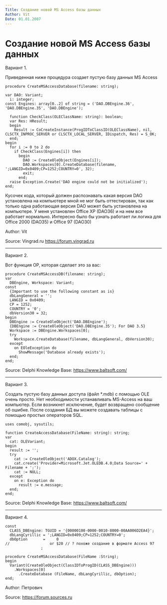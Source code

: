 ```yaml
---
Title: Создание новой MS Access базы данных
Author: Vit
Date: 01.01.2007
---
```



Создание новой MS Access базы данных
====================================

Вариант 1.

Приведенная ниже процедура создает пустую базу данных MS Access

    procedure CreateMSAccessDatabase(filename: string);
     
    var DAO: Variant;
      i: integer;
    const Engines: array[0..2] of string = ('DAO.DBEngine.36', 'DAO.DBEngine.35', 'DAO.DBEngine');
     
      function CheckClass(OLEClassName: string): boolean;
      var Res: HResult;
      begin
        Result := CoCreateInstance(ProgIDToClassID(OLEClassName), nil, CLSCTX_INPROC_SERVER or CLSCTX_LOCAL_SERVER, IDispatch, Res) = S_OK;
      end;
    begin
      for i := 0 to 2 do
        if CheckClass(Engines[i]) then
          begin
            DAO := CreateOleObject(Engines[i]);
            DAO.Workspaces[0].CreateDatabase(filename, ';LANGID=0x0409;CP=1252;COUNTRY=0', 32);
            exit;
          end;
      raise Exception.Create('DAO engine could not be initialized');
    end;

Кусочек кода, который должен распознавать какая версия DAO установлена
на компьютере мной не мог быть оттестирован, так как только одна
работающая версия DAO может быть установлена на компьютере. У меня
установлен Office XP (DAO36) и на нем все работает нормально. Интересно
было бы узнать работает ли логика для Office 2000 (DAO35) и Office 97
(DAO30)

Author: Vit

Source: Vingrad.ru <https://forum.vingrad.ru>

------------------------------------------------------------------------

Вариант 2.

Вот функция OP, которая сделает это за вас:

    procedure CreateMSAccessDB(filename: string);
    var
      DBEngine, Workspace: Variant;
    const
      {Important to use the following constant as is}
      dbLangGeneral = '';
      LANGID = 0x0409;
      CP = 1252;
      COUNTRY = '0';
      dbVersion30 = 32;
    begin
      DBEngine := CreateOleObject('DAO.DBEngine');
      {DBEngine := CreateOleObject('DAO.DBEngine.35'); For DAO 3.5}
      Workspace := DBEngine.Workspaces[0];
      try
        Workspace.CreateDatabase(filename, dbLangGeneral, dbVersion30);
      except
        on EOleException do
          ShowMessage('Database already exists');
      end;
    end;

Source: Delphi Knowledge Base: <https://www.baltsoft.com/>

------------------------------------------------------------------------

Вариант 3.

Создать пустую базу данных доступа (файл *.mdb) с помощью OLE очень просто.
Нет необходимости устанавливать MS-Access на ваш компьютер.
Если возникнет исключение, будет возвращено сообщение об ошибке.
После создания БД вы можете создавать таблицы с помощью простых операторов SQL.

    uses comobj, sysutils;
     
    function CreateAccessDatabase(FileName: string): string;
    var
      cat: OLEVariant;
    begin
      result := '';
      try
        cat := CreateOleObject('ADOX.Catalog');
        cat.create('Provider=Microsoft.Jet.OLEDB.4.0;Data Source=' + Filename + ';');
        cat := NULL;
      except
        on e: Exception do
          result := e.message;
      end;
    end;

Source: Delphi Knowledge Base: <https://www.baltsoft.com/>

------------------------------------------------------------------------

Вариант 4.

    const
      CLASS_DBEngine: TGUID = '{00000100-0000-0010-8000-00AA006D2EA4}';
      dbLangCyrillic = ';LANGID=0x0409;CP=1252;COUNTRY=0';
      dbOption       =     0
    //                  or $20 // ? похоже создание в формате Access 97
                    ;
     
    procedure CreateMSAccessDatabase(FileName :String);
    begin
      Variant(CreateOleObject(ClassIDToProgID(CLASS_DBEngine)))
        .Workspaces[0]
          .CreateDatabase (FileName, dbLangCyrillic, dbOption);
    end;

Author: Петрович

Source: <https://forum.sources.ru>
